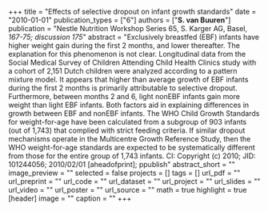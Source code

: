 +++
title = "Effects of selective dropout on infant growth standards"
date = "2010-01-01"
publication_types = ["6"]
authors = ["**S. van Buuren**"]
publication = "Nestle Nutrition Workshop Series 65, S. Karger AG, Basel, _167-75; discussion 175_"
abstract = "Exclusively breastfed (EBF) infants have higher weight gain during the first 2 months, and lower thereafter. The explanation for this phenomenon is not clear. Longitudinal data from the Social Medical Survey of Children Attending Child Health Clinics study with a cohort of 2,151 Dutch children were analyzed according to a pattern mixture model. It appears that higher than average growth of EBF infants during the first 2 months is primarily attributable to selective dropout. Furthermore, between months 2 and 6, light nonEBF infants gain more weight than light EBF infants. Both factors aid in explaining differences in growth between EBF and nonEBF infants. The WHO Child Growth Standards for weight-for-age have been calculated from a subgroup of 903 infants (out of 1,743) that complied with strict feeding criteria. If similar dropout mechanisms operate in the Multicentre Growth Reference Study, then the WHO weight-for-age standards are expected to be systematically different from those for the entire group of 1,743 infants. CI: Copyright (c) 2010; JID: 101244056; 2010/02/01 [aheadofprint]; ppublish"
abstract_short = ""
image_preview = ""
selected = false
projects = []
tags = []
url_pdf = ""
url_preprint = ""
url_code = ""
url_dataset = ""
url_project = ""
url_slides = ""
url_video = ""
url_poster = ""
url_source = ""
math = true
highlight = true
[header]
image = ""
caption = ""
+++
